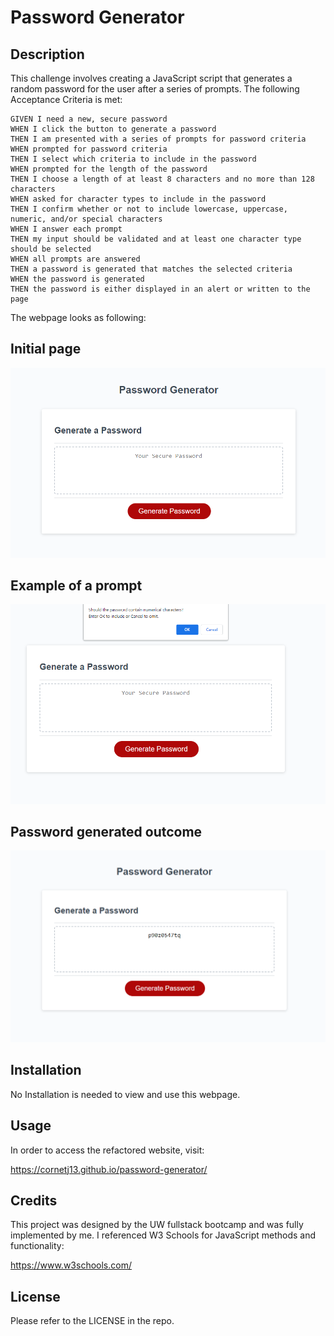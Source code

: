 # Password Generator

## Description

This challenge involves creating a JavaScript script that generates a random password for the user after a series of prompts. The following Acceptance Criteria is met:

```
GIVEN I need a new, secure password
WHEN I click the button to generate a password
THEN I am presented with a series of prompts for password criteria
WHEN prompted for password criteria
THEN I select which criteria to include in the password
WHEN prompted for the length of the password
THEN I choose a length of at least 8 characters and no more than 128 characters
WHEN asked for character types to include in the password
THEN I confirm whether or not to include lowercase, uppercase, numeric, and/or special characters
WHEN I answer each prompt
THEN my input should be validated and at least one character type should be selected
WHEN all prompts are answered
THEN a password is generated that matches the selected criteria
WHEN the password is generated
THEN the password is either displayed in an alert or written to the page
```

The webpage looks as following:

## Initial page
![initial page](./Assets/initial-page.png)

## Example of a prompt
![prompt page](./Assets/prompt-page.png)

## Password generated outcome
![generated page](./Assets/generated-page.png)

## Installation

No Installation is needed to view and use this webpage.

## Usage

In order to access the refactored website, visit:

https://cornetj13.github.io/password-generator/

## Credits

This project was designed by the UW fullstack bootcamp and was fully implemented by me. I referenced W3 Schools for JavaScript methods and functionality:

https://www.w3schools.com/

## License

Please refer to the LICENSE in the repo.
